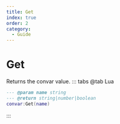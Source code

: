 ```yaml
---
title: Get
index: true
order: 2
category:
  - Guide
---
```


# Get
Returns the convar value.
::: tabs
@tab Lua
```lua
--- @param name string
--- @return string|number|boolean
convar:Get(name)
```

:::